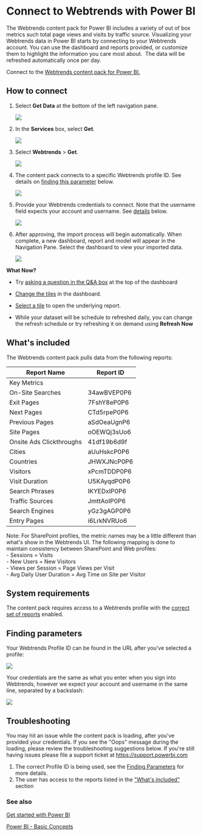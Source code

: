 <properties
   pageTitle="Connect to Webtrends with Power BI"
   description="Webtrends for Power BI"
   services="powerbi"
   documentationCenter=""
   authors="joeshoukry"
   manager="erikre"
   backup="maggiesMSFT"
   editor=""
   tags=""
   qualityFocus="no"
   qualityDate=""/>

<tags
   ms.service="powerbi"
   ms.devlang="NA"
   ms.topic="article"
   ms.tgt_pltfrm="NA"
   ms.workload="powerbi"
   ms.date="08/29/2017"
   ms.author="yshoukry"/>

# Connect to Webtrends with Power BI

The Webtrends content pack for Power BI includes a variety of out of box metrics such total page views and visits by traffic source. Visualizing your Webtrends data in Power BI starts by connecting to your Webtrends account. You can use the dashboard and reports provided, or customize them to highlight the information you care most about.  The data will be refreshed automatically once per day.

Connect to the [Webtrends content pack for Power BI.](https://app.powerbi.com/getdata/services/webtrends)

## How to connect

1.  Select **Get Data** at the bottom of the left navigation pane.

	![](media/powerbi-content-pack-webtrends/getdata3.png)

2.  In the **Services** box, select **Get**.

	![](media/powerbi-content-pack-webtrends/services.PNG)

3.  Select **Webtrends** \> **Get**.

	![](media/powerbi-content-pack-webtrends/webtrends.png)

4.  The content pack connects to a specific Webtrends profile ID. See details on [finding this parameter](#FindingParams) below.

	![](media/powerbi-content-pack-webtrends/parameters.PNG)

5.  Provide your Webtrends credentials to connect. Note that the username field expects your account and username. See [details](#FindingParams) below.

	![](media/powerbi-content-pack-webtrends/creds.PNG)

6.  After approving, the import process will begin automatically. When complete, a new dashboard, report and model will appear in the Navigation Pane. Select the dashboard to view your imported data.

	![](media/powerbi-content-pack-webtrends/dashboard.PNG)


**What Now?**

- Try [asking a question in the Q&A box](powerbi-service-q-and-a.md) at the top of the dashboard

- [Change the tiles](powerbi-service-edit-a-tile-in-a-dashboard.md) in the dashboard.

- [Select a tile](powerbi-service-dashboard-tiles.md) to open the underlying report.

- While your dataset will be schedule to refreshed daily, you can change the refresh schedule or try refreshing it on demand using **Refresh Now**

## What's included
<a name="Included"></a>

The Webtrends content pack pulls data from the following reports:  

|Report Name|Report ID|
|---|---|
|Key Metrics| |
|On-Site Searches|34awBVEP0P6|
|Exit Pages|7FshY8eP0P6|
|Next Pages|CTd5rpeP0P6|
|Previous Pages|aSdOeaUgnP6|
|Site Pages|oOEWQj3sUo6|
|Onsite Ads Clickthroughs|41df19b6d9f|
|Cities|aUuHskcP0P6|
|Countries|JHWXJNcP0P6|
|Visitors|xPcmTDDP0P6|
|Visit Duration|U5KAyqdP0P6|
|Search Phrases|IKYEDxIP0P6|
|Traffic Sources|JmttAoIP0P6|
|Search Engines|yGz3gAGP0P6|
|Entry Pages|i6LrkNVRUo6|

Note: For SharePoint profiles, the metric names may be a little different than what's show in the Webtrends UI. The following mapping is done to maintain consistency between SharePoint and Web profiles:   
    - Sessions = Visits  
    - New Users = New Visitors  
    - Views per Session = Page Views per Visit  
    - Avg Daily User Duration = Avg Time on Site per Visitor  

## System requirements

The content pack requires access to a Webtrends profile with the [correct set of reports](#Included) enabled.

<a name="FindingParams"></a>
## Finding parameters

Your Webtrends Profile ID can be found in the URL after you've selected a profile:

![](media/powerbi-content-pack-webtrends/WebtrendsParameters.png)

Your credentials are the same as what you enter when you sign into Webtrends, however we expect your account and username in the same line, separated by a backslash:

![](media/powerbi-content-pack-webtrends/WebtrendsCreds.PNG)


## Troubleshooting
You may hit an issue while the content pack is loading, after you've provided your credentials. If you see the "Oops" message during the loading, please review the troubleshooting suggestions below. If you're still having issues please file a support ticket at https://support.powerbi.com

1. The correct Profile ID is being used, see the [Finding Parameters](#FindingParams) for more details.
2. The user has access to the reports listed in the ["What's included"](#Included) section


### See also

[Get started with Power BI](powerbi-service-get-started.md)

[Power BI - Basic Concepts](powerbi-service-basic-concepts.md)
